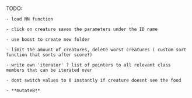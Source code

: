 TODO:



	- load NN function
	
	- click on creature saves the parameters under the ID name
	
	- use boost to create new folder

	- limit the amount of creatures, delete worst creatures ( custom sort function that sorts after score?)

	- write own 'iterator' ? list of pointers to all relevant class members that can be iterated over

	- dont switch values to 0 instantly if creature doesnt see the food

	- **mutateB**